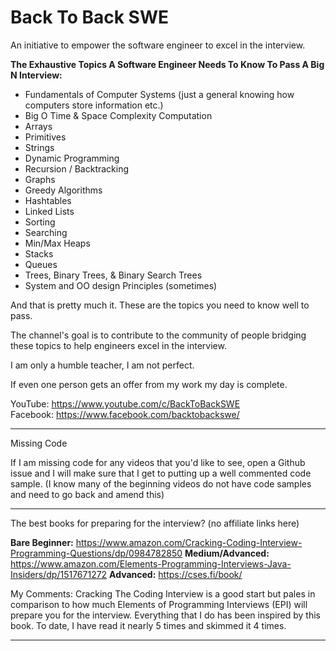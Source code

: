 # Back To Back SWE

An initiative to empower the software engineer to excel in the interview.

<b>The Exhaustive Topics A Software Engineer Needs To Know To Pass A Big N Interview:</b>
- Fundamentals of Computer Systems (just a general knowing how computers store information etc.)
- Big O Time & Space Complexity Computation
- Arrays
- Primitives
- Strings
- Dynamic Programming
- Recursion / Backtracking
- Graphs
- Greedy Algorithms
- Hashtables
- Linked Lists
- Sorting
- Searching
- Min/Max Heaps
- Stacks
- Queues
- Trees, Binary Trees, & Binary Search Trees
- System and OO design Principles (sometimes)

And that is pretty much it. These are the topics you need to know well to pass.

The channel's goal is to contribute to the community of people bridging
these topics to help engineers excel in the interview.

I am only a humble teacher, I am not perfect.

If even one person gets an offer from my work my day is complete.

YouTube: https://www.youtube.com/c/BackToBackSWE <br>
Facebook: https://www.facebook.com/backtobackswe/

---

Missing Code

If I am missing code for any videos that you'd like to see, open a Github issue and I will make sure that I get to putting up a well commented code sample. (I know many of the beginning videos do not have code samples and need to go back and amend this)

---

The best books for preparing for the interview? (no affiliate links here)

<b>Bare Beginner:</b> https://www.amazon.com/Cracking-Coding-Interview-Programming-Questions/dp/0984782850
<b>Medium/Advanced:</b> https://www.amazon.com/Elements-Programming-Interviews-Java-Insiders/dp/1517671272
<b>Advanced:</b> https://cses.fi/book/

My Comments: Cracking The Coding Interview is a good start but pales in comparison to how much Elements
of Programming Interviews (EPI) will prepare you for the interview. Everything that I do has been inspired
by this book. To date, I have read it nearly 5 times and skimmed it 4 times.

---
